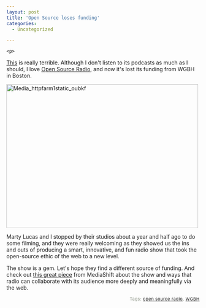 ```yaml
---
layout: post
title: 'Open Source loses funding'
categories:
  - Uncategorized

---
```



    <p>
<a href="http://www.socialmedia.biz/2007/06/wgbh_pulls_plug.html">This</a> is really terrible.  Although I don't listen to its podcasts as much as I should, I love <a href="http://www.radioopensource.org/">Open Source Radio</a>, and now it's lost its funding from WGBH in Boston.
</p><p>
<div class='p_embed p_image_embed'>
<img alt="Media_httpfarm1static_oubkf" height="375" src="http://levjoydotcom3.files.wordpress.com/2007/06/media_httpfarm1static_oubkf.jpg?w=300" width="500" />
</div>

</p><p>
Marty Lucas and I stopped by their studios about a year and half ago to do some filming, and they were really welcoming as they showed us the ins and outs of producing a smart, innovative, and fun radio show that took the open-source ethic of the web to a new level.
</p><p>
The show is a gem.  Let's hope they find a different source of funding.  And check out <a href="http://www.pbs.org/mediashift/2007/06/digging_deepercollaborative_ra.html">this great piece</a> from MediaShift about the show and ways that radio can collaborate with its audience more deeply and meaningfully via the web.
</p>
<p style="text-align:right;font-size:11px;letter-spacing:.05em;color:#808979;">Tags: <a href="http://www.technorati.com/tag/open%20source%20radio" rel="tag">open source radio</a>, <a href="http://www.technorati.com/tag/WGBH" rel="tag">WGBH</a></p>
  
